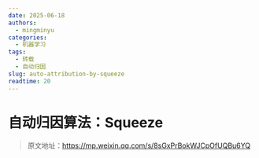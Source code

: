 ```yaml
---
date: 2025-06-18
authors:
  - mingminyu
categories:
  - 机器学习
tags:
  - 转载
  - 自动归因
slug: auto-attribution-by-squeeze
readtime: 20
---
```


# 自动归因算法：Squeeze

> 原文地址：https://mp.weixin.qq.com/s/8sGxPrBokWJCpOfUQBu6YQ

